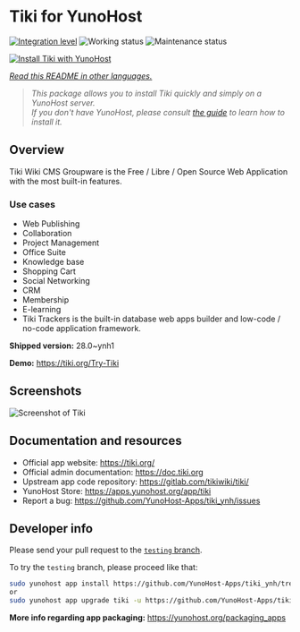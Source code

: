 <!--
N.B.: This README was automatically generated by <https://github.com/YunoHost/apps/tree/master/tools/readme_generator>
It shall NOT be edited by hand.
-->

# Tiki for YunoHost

[![Integration level](https://apps.yunohost.org/badge/integration/tiki)](https://ci-apps.yunohost.org/ci/apps/tiki/)
![Working status](https://apps.yunohost.org/badge/state/tiki)
![Maintenance status](https://apps.yunohost.org/badge/maintained/tiki)

[![Install Tiki with YunoHost](https://install-app.yunohost.org/install-with-yunohost.svg)](https://install-app.yunohost.org/?app=tiki)

*[Read this README in other languages.](./ALL_README.md)*

> *This package allows you to install Tiki quickly and simply on a YunoHost server.*  
> *If you don't have YunoHost, please consult [the guide](https://yunohost.org/install) to learn how to install it.*

## Overview

Tiki Wiki CMS Groupware is the Free / Libre / Open Source Web Application with the most built-in features.

### Use cases

- Web Publishing
- Collaboration
- Project Management
- Office Suite
- Knowledge base
- Shopping Cart
- Social Networking
- CRM
- Membership
- E-learning
- Tiki Trackers is the built-in database web apps builder and low-code / no-code application framework.


**Shipped version:** 28.0~ynh1

**Demo:** <https://tiki.org/Try-Tiki>

## Screenshots

![Screenshot of Tiki](./doc/screenshots/Screenshot.png)

## Documentation and resources

- Official app website: <https://tiki.org/>
- Official admin documentation: <https://doc.tiki.org>
- Upstream app code repository: <https://gitlab.com/tikiwiki/tiki/>
- YunoHost Store: <https://apps.yunohost.org/app/tiki>
- Report a bug: <https://github.com/YunoHost-Apps/tiki_ynh/issues>

## Developer info

Please send your pull request to the [`testing` branch](https://github.com/YunoHost-Apps/tiki_ynh/tree/testing).

To try the `testing` branch, please proceed like that:

```bash
sudo yunohost app install https://github.com/YunoHost-Apps/tiki_ynh/tree/testing --debug
or
sudo yunohost app upgrade tiki -u https://github.com/YunoHost-Apps/tiki_ynh/tree/testing --debug
```

**More info regarding app packaging:** <https://yunohost.org/packaging_apps>
